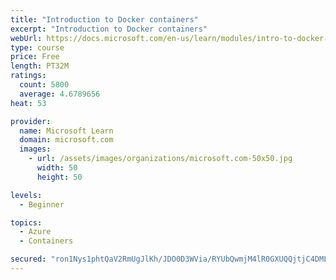 ```yaml
---
title: "Introduction to Docker containers"
excerpt: "Introduction to Docker containers"
webUrl: https://docs.microsoft.com/en-us/learn/modules/intro-to-docker-containers/
type: course
price: Free
length: PT32M
ratings:
  count: 5800
  average: 4.6789656
heat: 53

provider:
  name: Microsoft Learn
  domain: microsoft.com
  images:
    - url: /assets/images/organizations/microsoft.com-50x50.jpg
      width: 50
      height: 50

levels:
  - Beginner

topics:
  - Azure
  - Containers

secured: "ron1Nys1phtQaV2RmUgJlKh/JDO0D3WVia/RYUbQwmjM4lR0GXUQQjtjC4DMLH/DBAAtWGmfY7Spgi+JtpXNUPG51tBpZhMAXy3Ht0W2Tcglm9dGG26Ex5sfDguGE26q/0HPlYsM/RvhnEGm9oe9UVBHcksBy4do6rf6XtySLrc5iIq71pVxlp2deMW0Fq1gRwp/6CTAhFtrdGGGs2Jj2hCOJcmxrRY4jW8Z9ebi+pq8RXrALuEHNrHTtaxlgIh4CZ8T8fpbvLX9mA8LQZfVj8K6RyDu3nWYzWpmxUIGNJnUqViozeDOI7P/aKMEZtpJG1Mbm7gtG3PT2m4edr+h0GbaXvLhMZAH3y2Cj3HCNPtnKb7F5WnzuV/nYIUgilzMmMcLwEwPmkMHLN1j8L58wMWtq8UVolGnjQ8cS9yRBoM=;1DXwH1eDXxSoiNGx+1LxQw=="
---
```


